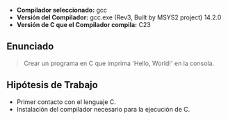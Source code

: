 - **Compilador seleccionado:** gcc
- **Versión del Compilador:** gcc.exe (Rev3, Built by MSYS2 project) 14.2.0
- **Versión de C que el Compilador compila:** C23

## Enunciado
> Crear un programa en C que imprima 'Hello, World!' en la consola.

## Hipótesis de Trabajo
- Primer contacto con el lenguaje C.
- Instalación del compilador necesario para la ejecución de C.
